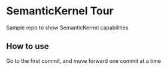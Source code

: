 # SemanticKernel Tour

Sample repo to show SemanticKernel capabilities.

## How to use

Go to the first commit, and move forward one commit at a time